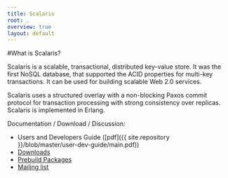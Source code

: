 ```yaml
---
title: Scalaris
root: .
overview: true
layout: default
---
```


#What is Scalaris?

Scalaris is a scalable, transactional, distributed key-value store. It
was the first NoSQL database, that supported the ACID properties for
multi-key transactions. It can be used for building scalable Web 2.0
services.

Scalaris uses a structured overlay with a non-blocking Paxos commit
protocol for transaction processing with strong consistency over
replicas. Scalaris is implemented in Erlang.

Documentation / Download / Discussion:

* Users and Developers Guide ([pdf]({{ site.repository }}/blob/master/user-dev-guide/main.pdf))
* [Downloads](http://sourceforge.net/projects/scalaris/files/)
* [Prebuild Packages](http://download.opensuse.org/repositories/home:/scalaris/)
* [Mailing list](http://groups.google.com/group/scalaris)

<br><br><br><br><br><br><br><br><br><br><br>
